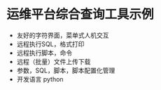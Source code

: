 # 运维平台综合查询工具示例

  * 友好的字符界面，菜单式人机交互
  * 远程执行SQL，格式打印
  * 远程执行脚本，命令
  * 远程（批量）文件上传下载
  * 参数，SQL，脚本，脚本配置化管理
  * 开发语言 python 
